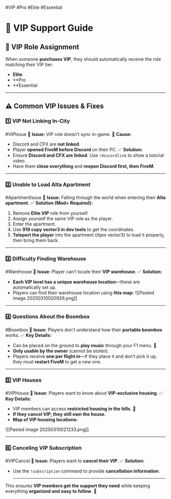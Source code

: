 #VIP #Pro #Elite #Essential
# 👑 VIP Support Guide 
## 🔹 VIP Role Assignment 
When someone **purchases VIP**, they should automatically receive the role matching their VIP tier: 
- **Elite** 
- **Pro
- **Essential
 ---
 
## ⚠️ Common VIP Issues & Fixes 
### 1️⃣ VIP Not Linking In-City 
#VIPIssue
🔹 **Issue:** VIP role doesn’t sync in-game. 
🔹 **Cause:** 
- Discord and CFX are **not linked**. 
- Player **opened FiveM before Discord** on their PC. 
✅ **Solution:** 
- Ensure **Discord and CFX are linked**. Use `!discordlink` to show a tutorial video. 
- Have them **close everything** and **reopen Discord first, then FiveM**. 
  
---
### 2️⃣ Unable to Load Alta Apartment 
#ApartmentIssue
🔹 **Issue:** Falling through the world when entering their **Alta apartment**. 
✅ **Solution (Mod+ Required):** 
1. Remove **Elite VIP** role from yourself. 
2. Assign yourself the same VIP role as the player. 
3. Enter the apartment. 
4. Use **919 copy vector3 in dev tools** to get the coordinates. 
5. **Teleport the player** into the apartment (/tpm vector3) to load it properly, then bring them back.   
 ---

### 3️⃣ Difficulty Finding Warehouse 
#Warehouse
🔹 **Issue:** Player can’t locate their **VIP warehouse**. 
✅ **Solution:** 
- **Each VIP level has a unique warehouse location**—these are automatically set up. 
- Players can find their warehouse location using **this map:**
![[Pasted image 20250310020926.png]]


---
### 4️⃣ Questions About the Boombox 
#Boombox
🔹 **Issue:** Players don’t understand how their **portable boombox** works. 
✅ **Key Details:** 
- Can be placed on the ground to **play music** through your F1 menu. 🎵 
- **Only usable by the owner** (cannot be stolen). 
- Players receive **one per flight in**—if they place it and don’t pick it up, they must **restart FiveM** to get a new one.

---

### 5️⃣ VIP Houses 
#VIPHouse
🔹 **Issue:** Players want to know about **VIP-exclusive housing**. 
✅ **Key Details:** 
- VIP members can access **restricted housing in the hills**. 🏡 
- **If they cancel VIP, they still own the house.** 
- **Map of VIP housing locations:**

![[Pasted image 20250310021233.png]]
   
   ---

### 6️⃣ Canceling VIP Subscription 
#VIPCancel
🔹 **Issue:** Players want to **cancel their VIP**. 
✅ **Solution:** 
- Use the `!subscription` command to provide **cancellation information**. 
  
  ---
  
This ensures **VIP members get the support they need** while keeping everything **organized and easy to follow**. 🚀